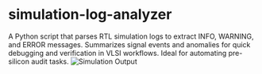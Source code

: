 # simulation-log-analyzer
A Python script that parses RTL simulation logs to extract INFO, WARNING, and ERROR messages. Summarizes signal events and anomalies for quick debugging and verification in VLSI workflows. Ideal for automating pre-silicon audit tasks.
![Simulation Output](images/output_log.png)
